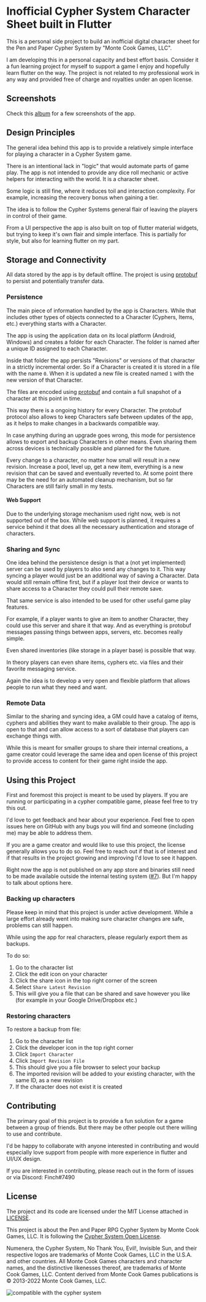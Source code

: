 # Inofficial Cypher System Character Sheet built in Flutter

This is a personal side project to build an inofficial digital character sheet
for the Pen and Paper Cypher System by "Monte Cook Games, LLC".

I am developing this in a personal capacity and best effort basis. Consider it a
fun learning project for myself to support a game I enjoy and hopefully learn
flutter on the way.
The project is not related to my professional work in any way and provided
free of charge and royalties under an open license.

## Screenshots

Check this [album](https://imgur.com/a/HqjKtSr) for a few screenshots of the app.

## Design Principles

The general idea behind this app is to provide a relatively simple interface
for playing a character in a Cypher System game.

There is an intentional lack in "logic" that would automate parts of game play.
The app is not intended to provide any dice roll mechanic or active helpers for
interacting with the world. It is a character sheet.

Some logic is still fine, where it reduces toil and interaction complexity.
For example, increasing the recovery bonus when gaining a tier.

The idea is to follow the Cypher Systems general flair of leaving the players
in control of their game.

From a UI perspective the app is also built on top of flutter material widgets,
but trying to keep it's own flair and simple interface.
This is partially for style, but also for learning flutter on my part.

## Storage and Connectivity

All data stored by the app is by default offline. The project is using
[protobuf](https://developers.google.com/protocol-buffers) to persist and
potentially transfer data.

### Persistence

The main piece of information handled by the app is Characters. While that
includes other types of objects connected to a Character (Cyphers, Items, etc.)
everything starts with a Character.

The app is using the application data on its local platform (Android, Windows)
and creates a folder for each Character. The folder is named after a unique ID
assigned to each Character.

Inside that folder the app persists "Revisions" or versions of that character
in a strictly incremental order.
So if a Character is created it is stored in a file with the name `0`. When it
is updated a new file is created named `1` with the new version of that
Character.

The files are encoded using
[protobuf](https://developers.google.com/protocol-buffers) and contain a full
snapshot of a character at this point in time.

This way there is a ongoing history for every Character. The protobuf protocol
also allows to keep Characters safe between updates of the app, as it helps
to make changes in a backwards compatible way.

In case anything during an upgrade goes wrong, this mode for persistence allows
to export and backup Characters in other means. Even sharing them across devices
is technically possible and planned for the future.

Every change to a character, no matter how small will result in a new revision.
Increase a pool, level up, get a new item, everything is a new revision that
can be saved and eventually reverted to.
At some point there may be the need for an automated cleanup mechanism, but
so far Characters are still fairly small in my tests.

#### Web Support

Due to the underlying storage mechanism used right now, web is not supported out
of the box. While web support is planned, it requires a service behind it that
does all the necessary authentication and storage of characters.

### Sharing and Sync

One idea behind the persistence design is that a (not yet implemented) server
can be used by players to also send any changes to it.
This way syncing a player would just be an additional way of saving a Character.
Data would still remain offline first, but if a player lost their device or
wants to share access to a Character they could pull their remote save.

That same service is also intended to be used for other useful game play
features.

For example, if a player wants to give an item to another Character, they could
use this server and share it that way. And as everything is protobuf messages
passing things between apps, servers, etc. becomes really simple.

Even shared inventories (like storage in a player base) is possible that way.

In theory players can even share items, cyphers etc. via files and their
favorite messaging service.

Again the idea is to develop a very open and flexible platform that allows
people to run what they need and want.

### Remote Data

Similar to the sharing and syncing idea, a GM could have a catalog of items,
cyphers and abilities they want to make available to their group.
The app is open to that and can allow access to a sort of database that players
can exchange things with.

While this is meant for smaller groups to share their internal creations,
a game creator could leverage the same idea and open license of this project
to provide access to content for their game right inside the app.

## Using this Project

First and foremost this project is meant to be used by players.
If you are running or participating in a cypher compatible game, please feel
free to try this out.

I'd love to get feedback and hear about your experience. Feel free to open
issues here on GitHub with any bugs you will find and someone (including me)
may be able to address them.

If you are a game creator and would like to use this project, the license
generally allows you to do so. Feel free to reach out if that is of interest
and if that results in the project growing and improving I'd love to see it
happen.

Right now the app is not published on any app store and binaries still need
to be made available outside the internal testing system
([#7](https://github.com/kwiesmueller/cypher_sheet/issues/7#issue-1551553202)).
But I'm happy to talk about options here.

### Backing up characters

Please keep in mind that this project is under active development. While a large
effort already went into making sure character changes are safe, problems can
still happen.

While using the app for real characters, please regularly export them
as backups.

To do so:

1. Go to the character list
2. Click the edit icon on your character
3. Click the share icon in the top right corner of the screen
4. Select `Share Latest Revision`
5. This will give you a file that can be shared and save however you like
(for example in your Google Drive/Dropbox etc.)

### Restoring characters

To restore a backup from file:

1. Go to the character list
2. Click the developer icon in the top right corner
3. Click `Import Character`
4. Click `Import Revision File`
5. This should give you a file browser to select your backup
6. The imported revision will be added to your existing character, with the same
ID, as a new revision
7. If the character does not exist it is created

## Contributing

The primary goal of this project is to provide a fun solution for a game between
a group of friends. But there may be other people out there willing to use and
contribute.

I'd be happy to collaborate with anyone interested in contributing and would
especially love support from people with more experience in flutter and UI/UX
design.

If you are interested in contributing, please reach out in the form of issues
or via Discord: Finch#7490

## License

The project and its code are licensed under the MIT License attached in
[LICENSE](LICENSE).

This project is about the Pen and Paper RPG Cypher System
by Monte Cook Games, LLC.
It is following the
[Cypher System Open License](https://csol.montecookgames.com/license/).

Numenera, the Cypher System, No Thank You, Evil!, Invisible Sun, and their
respective logos are trademarks of Monte Cook Games, LLC in the U.S.A. and
other countries. All Monte Cook Games characters and character names, and
the distinctive likenesses thereof, are trademarks of Monte Cook Games, LLC.
Content derived from Monte Cook Games publications is
© 2013-2022 Monte Cook Games, LLC.

![compatible with the cypher system](https://csol.montecookgames.com/wp-content/uploads/2022/07/Compatible-with-the-Cypher-System-Logo-color-small.png)
